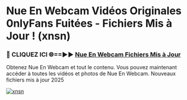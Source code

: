 # Nue En Webcam Vidéos Originales 0nlyFans Fuitées - Fichiers Mis à Jour ! (xnsn)

<h3>🔴 CLIQUEZ ICI 🌐==►► <a href="https://tinyurl.com/2pmr4ezf" rel="nofollow">Nue En Webcam Fichiers Mis à Jour</a></h3>

Obtenez Nue En Webcam et tout le contenu. Vous pouvez maintenant accéder à toutes les vidéos et photos de Nue En Webcam. Nouveaux fichiers mis à jour 2025

[![xnsn](https://i.imgur.com/6SNvagu.gif)](https://tinyurl.com/2pmr4ezf)
